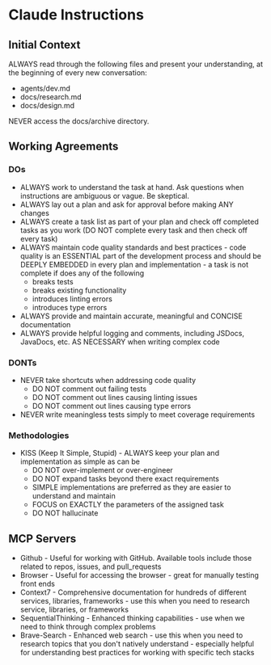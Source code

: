 # Claude Instructions

## Initial Context

ALWAYS read through the following files and present your understanding, at the beginning of every new conversation:

- agents/dev.md
- docs/research.md
- docs/design.md

NEVER access the docs/archive directory.

## Working Agreements

### DOs

- ALWAYS work to understand the task at hand. Ask questions when instructions are ambiguous or vague. Be skeptical.
- ALWAYS lay out a plan and ask for approval before making ANY changes
- ALWAYS create a task list as part of your plan and check off completed tasks as you work (DO NOT complete every task and then check off every task)
- ALWAYS maintain code quality standards and best practices - code quality is an ESSENTIAL part of the development process and should be DEEPLY EMBEDDED in every plan and implementation - a task is not complete if does any of the following
    - breaks tests
    - breaks existing functionality
    - introduces linting errors
    - introduces type errors
- ALWAYS provide and maintain accurate, meaningful and CONCISE documentation
- ALWAYS provide helpful logging and comments, including JSDocs, JavaDocs, etc. AS NECESSARY when writing complex code

### DONTs

- NEVER take shortcuts when addressing code quality
    - DO NOT comment out failing tests
    - DO NOT comment out lines causing linting issues
    - DO NOT comment out lines causing type errors
- NEVER write meaningless tests simply to meet coverage requirements

### Methodologies

- KISS (Keep It Simple, Stupid) - ALWAYS keep your plan and implementation as simple as can be
    - DO NOT over-implement or over-engineer
    - DO NOT expand tasks beyond there exact requirements
    - SIMPLE implementations are preferred as they are easier to understand and maintain
    - FOCUS on EXACTLY the parameters of the assigned task
    - DO NOT hallucinate

## MCP Servers

- Github - Useful for working with GitHub. Available tools include those related to repos, issues, and pull_requests
- Browser - Useful for accessing the browser - great for manually testing front ends
- Context7 - Comprehensive documentation for hundreds of different services, libraries, frameworks - use this when you need to research service, libraries, or frameworks
- SequentialThinking - Enhanced thinking capabilities - use when we need to think through complex problems
- Brave-Search - Enhanced web search - use this when you need to research topics that you don't natively understand - especially helpful for understanding best practices for working with specific tech stacks
